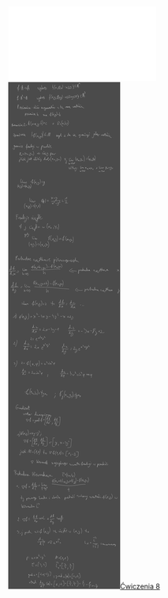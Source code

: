 ![W8_Analiza_21_Fun_2i3_zm](/Notatki/Semestr%201/Analiza%20matematyczna%201.2A/Wyk%C5%82ady/Wyk%C5%82ad%208/W8_Analiza_21_Fun_2i3_zm.pdf)
![Drawing 2022-12-09 11.12.32.excalidraw.svg](/Notatki/Semestr%201/Analiza%20matematyczna%201.2A/Wyk%C5%82ady/Wyk%C5%82ad%208/Drawing%202022-12-09%2011.12.32.excalidraw.svg)[Ćwiczenia 8](/Notatki/Semestr%201/Analiza%20matematyczna%201.2A/%C4%86wiczenia/%C4%86wiczenia%208/%C4%86wiczenia%208.md)